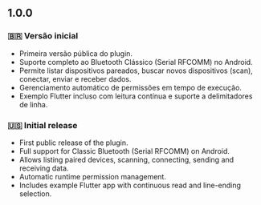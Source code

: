 ## 1.0.0

### 🇧🇷 Versão inicial
- Primeira versão pública do plugin.
- Suporte completo ao Bluetooth Clássico (Serial RFCOMM) no Android.
- Permite listar dispositivos pareados, buscar novos dispositivos (scan), conectar, enviar e receber dados.
- Gerenciamento automático de permissões em tempo de execução.
- Exemplo Flutter incluso com leitura contínua e suporte a delimitadores de linha.

### 🇺🇸 Initial release
- First public release of the plugin.
- Full support for Classic Bluetooth (Serial RFCOMM) on Android.
- Allows listing paired devices, scanning, connecting, sending and receiving data.
- Automatic runtime permission management.
- Includes example Flutter app with continuous read and line-ending selection.

